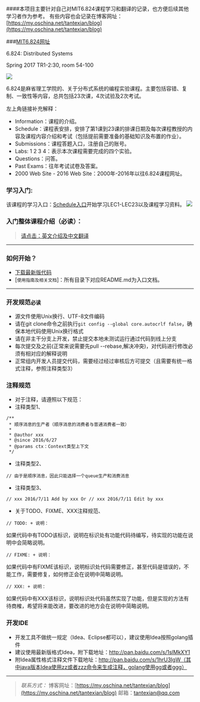 ####本项目主要针对自己对MIT6.824课程学习和翻译的记录，也方便后续其他学习者作为参考。
有些内容也会记录在博客网址：[https://my.oschina.net/tantexian/blog](https://my.oschina.net/tantexian/blog)

###[MIT6.824网址](http://nil.csail.mit.edu/6.824/2017/)

6.824: Distributed Systems

Spring 2017
TR1-2:30, room 54-100

![](https://git.oschina.net/tantexian/MIT6.824/raw/dev/resources/static/img/start-index1.png?dir=0&filepath=resources%2Fstatic%2Fimg%2Fstart-index1.png&oid=d46b06da44b6e9b7a4842f25b40d9af2f4eb5b46&sha=b8814ea7f159eb661b26c1bb6f8449c9dbc2874a)


6.824是麻省理工学院的、关于分布式系统的编程实验课程。主要包括容错、复制、一致性等内容，总共包括23次课，4次试验及2次考试。

左上角链接补充解释：
* Information：课程的介绍。
* Schedule：课程表安排，安排了第1课到23课的排课日期及每次课程教授的内容及课程内容介绍和考试（包括提前需要准备的基础知识及布置的作业）。
* Submissions：课程答题入口，注册自己的账号。
* Labs: 1 2 3 4：表示本次课程需要完成的四个实验。
* Questions：问答。
* Past Exams：往年考试试卷及答案。
* 2000 Web Site - 2016 Web Site：2000年-2016年以往6.824课程网址。

### 学习入门:
该课程的学习入口：[Schedule入口](http://nil.csail.mit.edu/6.824/2017/schedule.html)开始学习LEC1-LEC23以及课程学习资料。
![](https://git.oschina.net/tantexian/MIT6.824/raw/dev/resources/static/img/scheduler-2017.png?dir=0&filepath=resources%2Fstatic%2Fimg%2Fscheduler-2017.png&oid=9c38ebc90be76b60603943bec0b9769289e6da86&sha=dec89cbe68c8c8eb7bd1a5020da1ec3bfe3a534d)


### 入门整体课程介绍（必读）：
>[请点击：英文介绍及中文翻译](https://git.oschina.net/tantexian/MIT6.824/blob/dev/LEC1_introduction/101.md?dir=0&filepath=LEC1%2F101.md&oid=10b8b103df840aac63d52672faa063bf9a7d1453&sha=2fa7e192e9229a20cae87e5011212091cb95a1bb)

----------

### 如何开始？
* [下载最新版代码](https://git.oschina.net/tantexian/MIT6.824)
* [`使用指南及相关文档`]：所有目录下对应README.md为入口文档。


----------


### 开发规范`必读`
* 源文件使用Unix换行、UTF-8文件编码
* 请在git clone命令之前执行`git config --global core.autocrlf false`，确保本地代码使用Unix换行格式
* 请在非主干分支上开发，禁止提交本地未测试运行通过代码到线上分支
* 每次提交及之前(正常来说需要先pull --rebase,解决冲突)，对代码进行修改必须有相对应的解释说明
* 正常组内开发人员提交代码，需要经过经过审核后方可提交（且需要有统一格式注释，参照注释类型3）



### 注释规范
* 对于注释，请遵照以下规范：
* 注释类型1、

```
/**
 * 顺序消息的生产者（顺序消息的消费者与普通消费者一致）
 *
 * @author xxx
 * @since 2016/6/27
 * @params ctx：Context类型上下文
 */
```

* 注释类型2、

```
// 由于是顺序消息，因此只能选择一个queue生产和消费消息
```

* 注释类型3、

```
// xxx 2016/7/11 Add by xxx Or // xxx 2016/7/11 Edit by xxx
```

* 关于TODO、FIXME、XXX注释规范、

```
// TODO: + 说明：
```
如果代码中有TODO该标识，说明在标识处有功能代码待编写，待实现的功能在说明中会简略说明。

```
// FIXME: + 说明：
```
如果代码中有FIXME该标识，说明标识处代码需要修正，甚至代码是错误的，不能工作，需要修复，如何修正会在说明中简略说明。

```
// XXX: + 说明：
```
如果代码中有XXX该标识，说明标识处代码虽然实现了功能，但是实现的方法有待商榷，希望将来能改进，要改进的地方会在说明中简略说明。



### 开发IDE
* 开发工具不做统一规定（Idea、Eclipse都可以），建议使用Idea按照golang插件
* 建议使用最新版格式Idea，附下载地址：http://pan.baidu.com/s/1slMkXY1
* 附Idea属性格式注释文件下载地址：http://pan.baidu.com/s/1hrU3IgW（其中java版本Idea使用zz或者zzz命令来生成注释，golang使用gg或者ggg）

----------


>*联系方式：*
>博客网址：[https://my.oschina.net/tantexian/blog](https://my.oschina.net/tantexian/blog)
>邮箱：tantexian@qq.com
